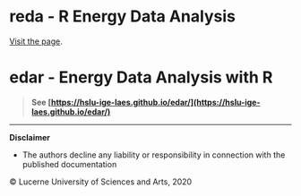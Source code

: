 # reda - R Energy Data Analysis
[Visit the page](https://hslu-ige-laes.github.io/edar/).


# edar - Energy Data Analysis with R

> **See [https://hslu-ige-laes.github.io/edar/](https://hslu-ige-laes.github.io/edar/)**

<hr>

**Disclaimer**<br>
- The authors decline any liability or responsibility in connection with the published documentation

&copy; Lucerne University of Sciences and Arts, 2020
  